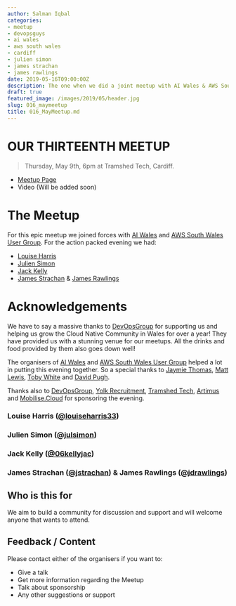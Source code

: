 ```yaml
---
author: Salman Iqbal
categories:
- meetup
- devopsguys
- ai wales
- aws south wales
- cardiff
- julien simon
- james strachan
- james rawlings
date: 2019-05-16T09:00:00Z
description: The one when we did a joint meetup with AI Wales & AWS South Wales...
draft: true
featured_image: /images/2019/05/header.jpg
slug: 016_maymeetup
title: 016_MayMeetup.md
---
```


# OUR THIRTEENTH MEETUP

> Thursday, May 9th, 6pm at Tramshed Tech, Cardiff.

* [Meetup Page](https://www.meetup.com/Cloud-Native-Wales/events/csxbwqyzhbmb/)
* Video (Will be added soon)

# The Meetup

For this epic meetup we joined forces with [AI Wales](https://twitter.com/ai_wales) and [AWS South Wales User Group](https://twitter.com/AWSSWalesUG). For the action packed evening we had:
* [Louise Harris](https://twitter.com/louiseharris33)
* [Julien Simon](https://twitter.com/julsimon)
* [Jack Kelly](https://twitter.com/06kellyjac)
* [James Strachan](https://twitter.com/jstrachan) & [James Rawlings](https://twitter.com/jdrawlings)

# Acknowledgements

We have to say a massive thanks to [DevOpsGroup](https://twitter.com/DevOpsGroup) for supporting us and helping us grow the Cloud Native Community in Wales for over a year! They have provided us with a stunning venue for our meetups. All the drinks and food provided by them also goes down well!

The organisers of [AI Wales](https://twitter.com/ai_wales) and [AWS South Wales User Group](https://twitter.com/AWSSWalesUG) helped a lot in putting this evening together. So a special thanks to [Jaymie Thomas](https://twitter.com/jaymiethomas), [Matt Lewis](https://twitter.com/m_lewis), [Toby White](https://twitter.com/TobyARTIMUS) and [David Pugh](https://twitter.com/DavidPugh_DPA). 

Thanks also to [DevOpsGroup](https://twitter.com/DevOpsGroup), [Yolk Recruitment](https://twitter.com/Yolk_Recruit), [Tramshed Tech](https://twitter.com/TramshedTech), [Artimus](https://twitter.com/ARTIMUS_UK) and [Mobilise.Cloud](https://twitter.com/MobiliseCloud) for sponsoring the evening.

### Louise Harris ([@louiseharris33](https://twitter.com/louiseharris33))



### Julien Simon ([@julsimon](https://twitter.com/julsimon))



### Jack Kelly ([@06kellyjac](https://twitter.com/06kellyjac))

### James Strachan ([@jstrachan](https://twitter.com/jstrachan)) & James Rawlings ([@jdrawlings](https://twitter.com/jdrawlings))


## Who is this for

We aim to build a community for discussion and support and will welcome anyone that wants to attend.

## Feedback / Content

Please contact either of the organisers if you want to:

* Give a talk
* Get more information regarding the Meetup
* Talk about sponsorship
* Any other suggestions or support

